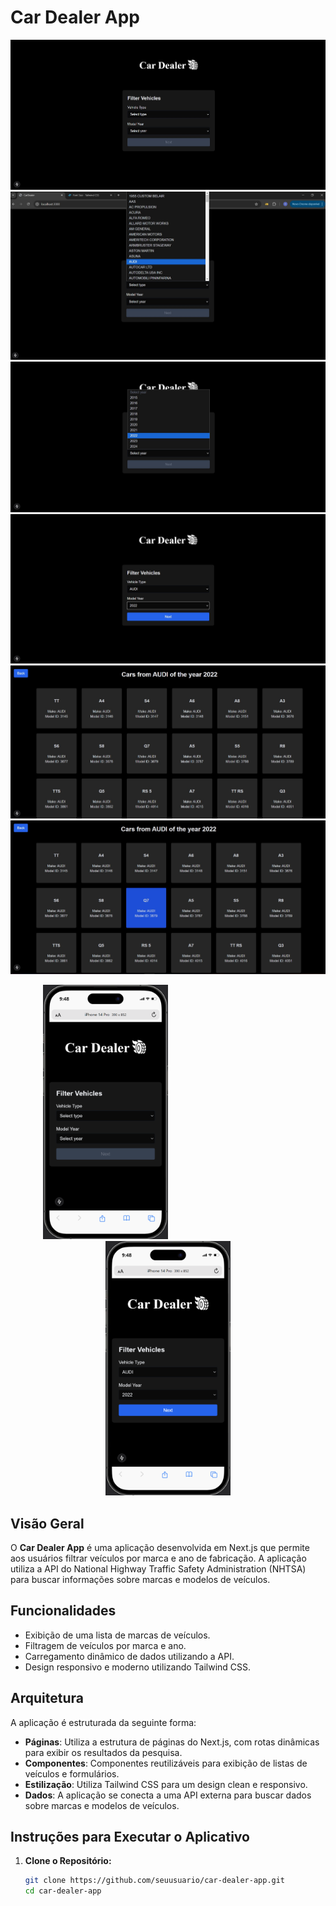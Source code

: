 # Car Dealer App

![Imagem 1](./public/1.png)
![Imagem 2](./public/2.png)
![Imagem 3](./public/3.png)
![Imagem 4](./public/4.png)
![Imagem 5](./public/5.png)
![Imagem 6](./public/6.png)

<p align="center">
  <img src="./public/mobile2.png" alt="Imagem 7" width="200" style="padding-right: 200px;" />
  <img src="./public/mobile1.png" alt="Imagem 8" width="200" />
</p>

## Visão Geral

O **Car Dealer App** é uma aplicação desenvolvida em Next.js que permite aos usuários filtrar veículos por marca e ano de fabricação. A aplicação utiliza a API do National Highway Traffic Safety Administration (NHTSA) para buscar informações sobre marcas e modelos de veículos.

## Funcionalidades

- Exibição de uma lista de marcas de veículos.
- Filtragem de veículos por marca e ano.
- Carregamento dinâmico de dados utilizando a API.
- Design responsivo e moderno utilizando Tailwind CSS.

## Arquitetura

A aplicação é estruturada da seguinte forma:

- **Páginas**: Utiliza a estrutura de páginas do Next.js, com rotas dinâmicas para exibir os resultados da pesquisa.
- **Componentes**: Componentes reutilizáveis para exibição de listas de veículos e formulários.
- **Estilização**: Utiliza Tailwind CSS para um design clean e responsivo.
- **Dados**: A aplicação se conecta a uma API externa para buscar dados sobre marcas e modelos de veículos.

## Instruções para Executar o Aplicativo

1. **Clone o Repositório:**

   ```bash
   git clone https://github.com/seuusuario/car-dealer-app.git
   cd car-dealer-app
